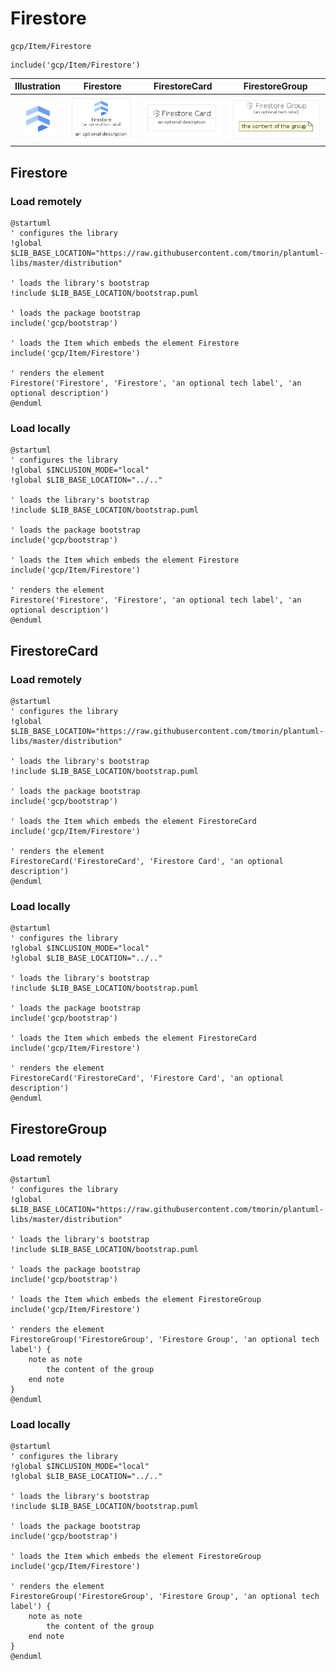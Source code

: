 # Firestore


```text
gcp/Item/Firestore
```

```text
include('gcp/Item/Firestore')
```



| Illustration | Firestore | FirestoreCard | FirestoreGroup |
| :---: | :---: | :---: | :---: |
| ![illustration for Illustration](../../gcp/Item/Firestore.png) | ![illustration for Firestore](../../gcp/Item/Firestore.Local.png) | ![illustration for FirestoreCard](../../gcp/Item/FirestoreCard.Local.png) | ![illustration for FirestoreGroup](../../gcp/Item/FirestoreGroup.Local.png) |




## Firestore

### Load remotely
```plantuml
@startuml
' configures the library
!global $LIB_BASE_LOCATION="https://raw.githubusercontent.com/tmorin/plantuml-libs/master/distribution"

' loads the library's bootstrap
!include $LIB_BASE_LOCATION/bootstrap.puml

' loads the package bootstrap
include('gcp/bootstrap')

' loads the Item which embeds the element Firestore
include('gcp/Item/Firestore')

' renders the element
Firestore('Firestore', 'Firestore', 'an optional tech label', 'an optional description')
@enduml
```

### Load locally
```plantuml
@startuml
' configures the library
!global $INCLUSION_MODE="local"
!global $LIB_BASE_LOCATION="../.."

' loads the library's bootstrap
!include $LIB_BASE_LOCATION/bootstrap.puml

' loads the package bootstrap
include('gcp/bootstrap')

' loads the Item which embeds the element Firestore
include('gcp/Item/Firestore')

' renders the element
Firestore('Firestore', 'Firestore', 'an optional tech label', 'an optional description')
@enduml
```

## FirestoreCard

### Load remotely
```plantuml
@startuml
' configures the library
!global $LIB_BASE_LOCATION="https://raw.githubusercontent.com/tmorin/plantuml-libs/master/distribution"

' loads the library's bootstrap
!include $LIB_BASE_LOCATION/bootstrap.puml

' loads the package bootstrap
include('gcp/bootstrap')

' loads the Item which embeds the element FirestoreCard
include('gcp/Item/Firestore')

' renders the element
FirestoreCard('FirestoreCard', 'Firestore Card', 'an optional description')
@enduml
```

### Load locally
```plantuml
@startuml
' configures the library
!global $INCLUSION_MODE="local"
!global $LIB_BASE_LOCATION="../.."

' loads the library's bootstrap
!include $LIB_BASE_LOCATION/bootstrap.puml

' loads the package bootstrap
include('gcp/bootstrap')

' loads the Item which embeds the element FirestoreCard
include('gcp/Item/Firestore')

' renders the element
FirestoreCard('FirestoreCard', 'Firestore Card', 'an optional description')
@enduml
```

## FirestoreGroup

### Load remotely
```plantuml
@startuml
' configures the library
!global $LIB_BASE_LOCATION="https://raw.githubusercontent.com/tmorin/plantuml-libs/master/distribution"

' loads the library's bootstrap
!include $LIB_BASE_LOCATION/bootstrap.puml

' loads the package bootstrap
include('gcp/bootstrap')

' loads the Item which embeds the element FirestoreGroup
include('gcp/Item/Firestore')

' renders the element
FirestoreGroup('FirestoreGroup', 'Firestore Group', 'an optional tech label') {
    note as note
        the content of the group
    end note
}
@enduml
```

### Load locally
```plantuml
@startuml
' configures the library
!global $INCLUSION_MODE="local"
!global $LIB_BASE_LOCATION="../.."

' loads the library's bootstrap
!include $LIB_BASE_LOCATION/bootstrap.puml

' loads the package bootstrap
include('gcp/bootstrap')

' loads the Item which embeds the element FirestoreGroup
include('gcp/Item/Firestore')

' renders the element
FirestoreGroup('FirestoreGroup', 'Firestore Group', 'an optional tech label') {
    note as note
        the content of the group
    end note
}
@enduml
```

